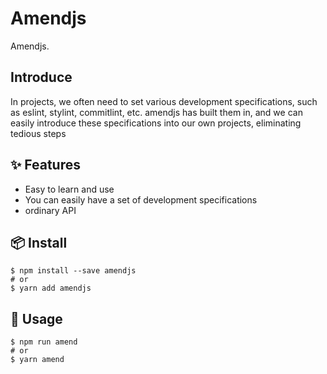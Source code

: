 # Amendjs

Amendjs.

## Introduce

In projects, we often need to set various development specifications, such as eslint, stylint, commitlint, etc. amendjs has built them in, and we can easily introduce these specifications into our own projects, eliminating tedious steps

## ✨ Features

- Easy to learn and use
- You can easily have a set of development specifications
- ordinary API

## 📦 Install

```
$ npm install --save amendjs
# or
$ yarn add amendjs
```

## 🔨 Usage

```
$ npm run amend
# or
$ yarn amend
```
